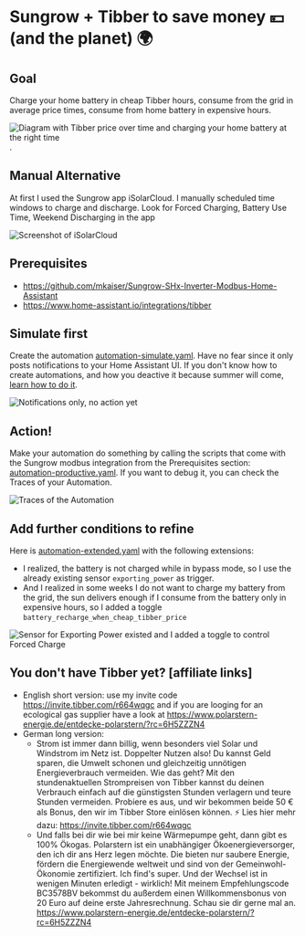 # Sungrow + Tibber to save money 💴 (and the planet) 🌍

## Goal
Charge your home battery in cheap Tibber hours, consume from the grid in average price times, consume from home battery in expensive hours.

![Diagram with Tibber price over time and charging your home battery at the right time](Tibber_2024-12-12.jpg).

## Manual Alternative
At first I used the Sungrow app iSolarCloud. I manually scheduled time windows to charge and discharge. Look for Forced Charging, Battery Use Time, Weekend Discharging in the app

![Screenshot of iSolarCloud](iSolarCloud_Forced_Charging_and_Battery_Use_Time.jpg)

## Prerequisites
* https://github.com/mkaiser/Sungrow-SHx-Inverter-Modbus-Home-Assistant
* https://www.home-assistant.io/integrations/tibber

## Simulate first
Create the automation [automation-simulate.yaml](automation-simulate.yaml). Have no fear since it only posts notifications to your Home Assistant UI. If you don't know how to create automations, and how you deactive it because summer will come, [learn how to do it](https://www.home-assistant.io/docs/automation/editor/).

![Notifications only, no action yet](Simulate.jpg)

## Action!
Make your automation do something by calling the scripts that come with the Sungrow modbus integration from the Prerequisites section: [automation-productive.yaml](automation-productive.yaml). If you want to debug it, you can check the Traces of your Automation.

![Traces of the Automation](Traces_of_the_Automation.jpg)

## Add further conditions to refine
Here is [automation-extended.yaml](automation-extended.yaml) with the following extensions:
* I realized, the battery is not charged while in bypass mode, so I use the already existing sensor `exporting_power` as trigger.
* And I realized in some weeks I do not want to charge my battery from the grid, the sun delivers enough if I consume from the battery only in expensive hours, so I added a toggle `battery_recharge_when_cheap_tibber_price`

![Sensor for Exporting Power existed and I added a toggle to control Forced Charge](Toggle_Recharge.jpg)

## You don't have Tibber yet? \[affiliate links\]
* English short version: use my invite code https://invite.tibber.com/r664wqgc and if you are looging for an ecological gas supplier have a look at https://www.polarstern-energie.de/entdecke-polarstern/?rc=6H5ZZZN4 
* German long version:
  * Strom ist immer dann billig, wenn besonders viel Solar und Windstrom im Netz ist. Doppelter Nutzen also! Du kannst Geld sparen, die Umwelt schonen und gleichzeitig unnötigen Energieverbrauch vermeiden. Wie das geht? Mit den stundenaktuellen Strompreisen von Tibber kannst du deinen Verbrauch einfach auf die günstigsten Stunden verlagern und teure Stunden vermeiden. Probiere es aus, und wir bekommen beide 50 € als Bonus, den wir im Tibber Store einlösen können. ⚡ Lies hier mehr dazu: https://invite.tibber.com/r664wqgc
  * Und falls bei dir wie bei mir keine Wärmepumpe geht, dann gibt es 100% Ökogas. Polarstern ist ein unabhängiger Ökoenergieversorger, den ich dir ans Herz legen möchte. Die bieten nur saubere Energie, fördern die Energiewende weltweit und sind von der Gemeinwohl-Ökonomie zertifiziert. Ich find's super. Und der Wechsel ist in wenigen Minuten erledigt - wirklich! Mit meinem Empfehlungscode BC3578BV bekommst du außerdem einen Willkommensbonus von 20 Euro auf deine erste Jahresrechnung. Schau sie dir gerne mal an. https://www.polarstern-energie.de/entdecke-polarstern/?rc=6H5ZZZN4

